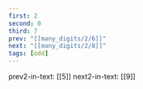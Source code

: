 ```yaml
---
first: 2
second: 0
third: 7
prev: "[[many_digits/2/6]]"
next: "[[many_digits/2/8]]"
tags: [odd]
---
```

prev2-in-text: [[5]]
next2-in-text: [[9]]
